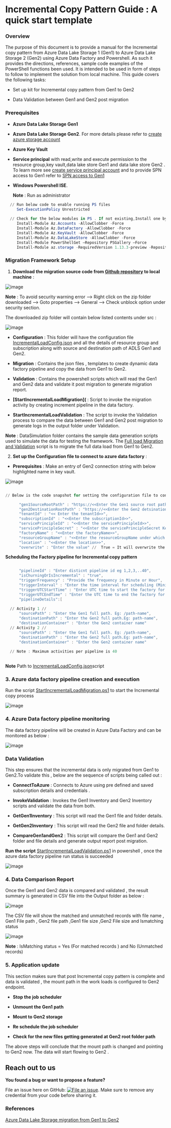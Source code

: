 Incremental Copy Pattern Guide : A quick start template
===================================================

### Overview

The purpose of this document is to provide a manual for the Incremental copy pattern from Azure Data Lake Storage 1 (Gen1) to Azure Data Lake Storage 2 (Gen2) using Azure Data Factory and Powershell. As such it provides the directions, references, sample code examples of the PowerShell functions been used. It is intended to be used in form of steps to follow to implement the solution from local machine.
This guide covers the following tasks:

   * Set up kit for Incremental copy pattern from Gen1 to Gen2 

   * Data Validation between Gen1 and Gen2 post migration  
   
 
### Prerequisites 

* **Azure Data Lake Storage Gen1**

* **Azure Data Lake Storage Gen2**. For more details please refer to [create azure storage account](https://docs.microsoft.com/en-us/azure/storage/common/storage-account-create?tabs=azure-portal) 

* **Azure Key Vault** 

* **Service principal** with read,write and execute permission to the resource group,key vault,data lake store Gen1 and data lake store Gen2 . 
To learn more see [create service principal account](https://docs.microsoft.com/en-us/azure/active-directory/develop/howto-create-service-principal-portal) and to provide SPN access to Gen1 refer to [SPN access to Gen1](https://docs.microsoft.com/en-us/azure/data-lake-store/data-lake-store-service-to-service-authenticate-using-active-directory)

* **Windows Powershell ISE**.

  **Note** : Run as administrator

 ```powershell
   // Run below code to enable running PS files
      Set-ExecutionPolicy Unrestricted
	
   // Check for the below modules in PS . If not existing,Install one by one :
      Install-Module Az.Accounts -AllowClobber -Force 
      Install-Module Az.DataFactory -AllowClobber -Force
      Install-Module Az.KeyVault -AllowClobber -Force    
      Install-Module Az.DataLakeStore -AllowClobber -Force
      Install-Module PowerShellGet –Repository PSGallery –Force
      Install-Module az.storage -RequiredVersion 1.13.3-preview -Repository PSGallery -AllowClobber -AllowPrerelease -Force

  ```

### Migration Framework Setup

1. **Download the migration source code from [Github repository](https://github.com/rukmani-msft/adlsgen1togen2migrationsamples) to local machine** :

![image](https://user-images.githubusercontent.com/62351942/78950970-50058700-7a85-11ea-9485-9cd605b1e0fe.png)


**Note** : To avoid security warning error --> Right click on the zip folder downloaded --> Goto properties --> General --> Check unblock option under security section.

The downloaded zip folder will contain below listed contents under src :

![image](https://user-images.githubusercontent.com/62351942/78948773-4debfa00-7a7e-11ea-952a-52071e5924c4.png)



* **Configuration** : This folder will have the configuration file [IncrementalLoadConfig.json](https://github.com/rukmani-msft/adlsgen1togen2migrationsamples/tree/develop/src/Configuration) and all the details of resource group and subscription along with source and destination path of ADLS Gen1 and Gen2.
     
* **Migration** : Contains the json files , templates to create dynamic data factory pipeline and copy the data from Gen1 to Gen2.
 
* **Validation** : Contains the powershell scripts which will read the Gen1 and Gen2 data and validate it post migration to generate migration report.
 
* **[StartIncrementalLoadMigration](** : Script to invoke the migration activity by creating increment pipeline in the data factory.
 
* **StartIncrementalLoadValidation** : The script to invoke the Validation process to compare the data between Gen1 and Gen2 post migration to generate logs in the output folder under Validation.
   
 **Note** : DataSimulation folder contains the sample data generation scripts used to simulate the data for testing the framework. The  [Full load Migration and Validation](https://github.com/rukmanimsft/adlsgen1togen2migrationsamples/blob/develop/src/StartFullLoadMigrationAndValidation.ps1) script is to migrate the full data load from Gen1 to Gen2.
  
 
 2. **Set up the Configuration file to connect to azure data factory** :

* **Prerequisites** : Make an entry of Gen2 connection string with below highlighted name in key vault.

![image](https://user-images.githubusercontent.com/62353482/78953362-74656180-7a8d-11ea-9691-3c4242f4235b.png)



```powershell

// Below is the code snapshot for setting the configuration file to connect to azure data factory

	  "gen1SourceRootPath" : "https://<<Enter the Gen1 source root path>>.azuredatalakestore.net/webhdfs/v1", 
	  "gen2DestinationRootPath" : "https://<<Enter the Gen2 detsination root path>>.dfs.core.windows.net", 
	  "tenantId" : "<< Enter the tenantId>>", 
	  "subscriptionId" : "<<Enter the subscriptionId>>", 
	  "servicePrincipleId" : "<<Enter the servicePrincipleId>>", 
	  "servicePrincipleSecret" : "<<Enter the servicePrincipleSecret Key>>", 
	  "factoryName" : "<<Enter the factoryName>>", 
	  "resourceGroupName" : "<<Enter the resourceGroupName under which the azure data factory pipeline will be created>>",
	  "location" : "<<Enter the location>>", 
	  "overwrite" : "Enter the value" //  True = It will overwrite the existing data factory ,False = It will skip creating data factory

```

 **Scheduling the Factory pipeline for Incremental copy pattern**

```powershell

	  "pipelineId" : "Enter disticnt pipeline id eg 1,2,3,..40", 
	  "isChurningOrIsIncremental" : "true",
	  "triggerFrequency" : "Provide the frequency in Minute or Hour",
	  "triggerInterval" : "Enter the time interval for scheduling (Minimum trigger interval time = 15 minute  ",
	  "triggerUTCStartTime" : "Enter UTC time to start the factory for Incremental copy pattern .Eg 2020-04-09T18:00:00Z",
	  "triggerUTCEndTime" : "Enter the UTC time to end the factory for Incremental copy pattern. Eg 2020-04-10T13:00:00Z",
	  "pipelineDetails":[		
	  
  // Activity 1 //
  	  "sourcePath" : "Enter the Gen1 full path. Eg: /path-name",
	  "destinationPath" : "Enter the Gen2 full path.Eg: path-name",
	  "destinationContainer" : "Enter the Gen2 container name"
  // Activity 2 //
   	  "sourcePath" : "Enter the Gen1 full path. Eg: /path-name",
	  "destinationPath" : "Enter the Gen2 full path.Eg: path-name",
	  "destinationContainer" : "Enter the Gen2 container name"
  
  // Note : Maximum activities per pipeline is 40
  
```

 **Note** Path to [IncrementalLoadConfig.json](https://github.com/rukmani-msft/adlsgen1togen2migrationsamples/blob/develop/src/Configuration/IncrementalLoadConfig.json)script
 
### 3. Azure data factory pipeline creation and execution 

 Run the script [StartIncrementalLoadMigration.ps1](https://github.com/rukmani-msft/adlsgen1togen2migrationsamples/blob/develop/src/StartIncrementalLoadMigration.ps1) to start the Incremental copy process 
 
 ![image](https://user-images.githubusercontent.com/62351942/78946426-8a682780-7a77-11ea-973b-8f7cad667295.png)

 
### 4. Azure Data factory pipeline monitoring  

 The data factory pipeline will be created in Azure Data Factory and can be monitored as below :
 
 ![image](https://user-images.githubusercontent.com/62351942/78946760-6fe27e00-7a78-11ea-915e-e716fb1d1c78.png)

 
 ### Data Validation

This step ensures that the incremental data is only migrated from Gen1 to Gen2.To validate this , below are the sequence of scripts being called out :

   *  **ConnectToAzure** : Connects to Azure using pre defined and saved subscription details and credentials .
 
   *  **InvokeValidation** : Invokes the Gen1 Inventory and Gen2 Inventory scripts and validate the data from both.
 
   *  **GetGen1Inventory** : This script will read the Gen1 file and folder details.
 
   *  **GetGen2Inventory** : This script will read the Gen2 file and folder details.
 
   *  **CompareGen1andGen2** : This script will compare the Gen1 and Gen2 folder and file details and generate output     		report post migration.
   
**Run the script** [StartIncrementalLoadValidation.ps1](https://github.com/rukmani-msft/adlsgen1togen2migrationsamples/blob/develop/src/StartIncrementalLoadValidation.ps1) in powershell , once the azure data factory pipeline run status is succeeded 

![image](https://user-images.githubusercontent.com/62351942/78947387-0c595000-7a7a-11ea-9d8d-b4b73b8bd976.png)


### 4. Data Comparison Report

Once the Gen1 and Gen2 data is compared and validated , the result summary is generated in CSV file into the Output folder as below :

![image](https://user-images.githubusercontent.com/62351942/78856445-ad44fe00-79db-11ea-89e7-c4f89dd62701.png)

The CSV file will show the matched and unmatched records with file name , Gen1 File path , Gen2 file path ,Gen1 file size ,Gen2 File size and Ismatching status

![image](https://user-images.githubusercontent.com/62351942/78914832-da2afc80-7a3f-11ea-8e94-b788ee2bd710.png)


**Note** : IsMatching status = Yes (For matched records ) and No (Unmatched records)

### 5. Application update  

This section makes sure that post Incremental copy pattern is complete and data is validated , the mount path in the work loads is configured to Gen2 endpoint. 

* **Stop the job scheduler** 

* **Unmount the Gen1 path**

* **Mount to Gen2 storage**

* **Re schedule the job scheduler**

* **Check for the new files getting generated at Gen2 root folder path**

The above steps will conclude that the mount path is changed and pointing to Gen2 now. The data will start flowing to Gen2 .


## Reach out to us

**You found a bug or want to propose a feature?**

File an issue here on GitHub: [![File an issue](https://img.shields.io/badge/-Create%20Issue-6cc644.svg?logo=github&maxAge=31557600)](https://github.com/rukmani-msft/adlsgen1togen2migrationsamples/issues/new).
Make sure to remove any credential from your code before sharing it.

### References

[Azure Data Lake Storage migration from Gen1 to Gen2 ](https://docs.microsoft.com/en-us/azure/storage/blobs/data-lake-storage-migrate-gen1-to-gen2)

